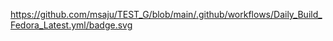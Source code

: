 https://github.com/msaju/TEST_G/blob/main/.github/workflows/Daily_Build_Fedora_Latest.yml/badge.svg
